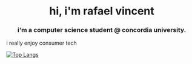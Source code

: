 
<h1 align="center">hi, i'm rafael vincent</h1>
<h3 align="center">i'm a computer science student @ concordia university.</h3>
<p> i really enjoy consumer tech</p>

<p>
  <a href="https://github.com/anuraghazra/github-readme-stats">
    <img src="https://github-readme-stats.vercel.app/api/top-langs/?username=rafdeguzman&layout=compact" alt="Top Langs" />
  </a>
</p>

